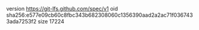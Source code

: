 version https://git-lfs.github.com/spec/v1
oid sha256:e577e09cb60c8fbc343b682308060c1356390aad2a2ac71f0367433ada7253f2
size 17224
